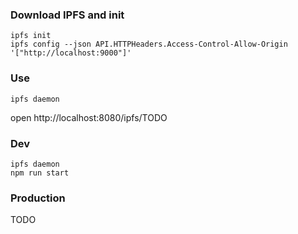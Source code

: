 ### Download IPFS and init

```
ipfs init
ipfs config --json API.HTTPHeaders.Access-Control-Allow-Origin  '["http://localhost:9000"]'
```


### Use

```
ipfs daemon 
```

open http://localhost:8080/ipfs/TODO

### Dev

```
ipfs daemon 
npm run start
```

### Production

TODO